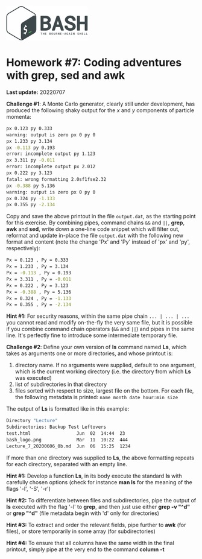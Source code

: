 ![](bash_logo.png)

# Homework #7: Coding adventures with grep, sed and awk

**Last update:** 20220707

**Challenge #1**: A Monte Carlo generator, clearly still under development, has produced the following shaky output for the _x_ and _y_ components of particle momenta:

```bash
px 0.123 py 0.333
warning: output is zero px 0 py 0
px 1.233 py 3.134
px -0.113 py 0.193
error: incomplete output py 1.123
px 3.311 py -0.011
error: incomplete output px 2.012
px 0.222 py 3.123
fatal: wrong formatting 2.0sf1fse2.32
px -0.388 py 5.136
warning: output is zero px 0 py 0
px 0.324 py -1.133
px 0.355 py -2.134
```

Copy and save the above printout in the file ```output.dat```, as the starting point for this exercise. By combining pipes, command chains ```&&``` and ```||```, **grep**, **awk** and **sed**, write down a one-line code snippet which will filter out, reformat and update in-place the file ```output.dat``` with the following new format and content (note the change 'Px' and 'Py' instead of 'px' and 'py', respectively):

```bash
Px = 0.123 , Py = 0.333
Px = 1.233 , Py = 3.134
Px = -0.113 , Py = 0.193
Px = 3.311 , Py = -0.011
Px = 0.222 , Py = 3.123
Px = -0.388 , Py = 5.136
Px = 0.324 , Py = -1.133
Px = 0.355 , Py = -2.134
```

**Hint #1:**  For security reasons, within the same pipe chain ```... | ... | ...``` you cannot read and modify on-the-fly the very same file, but it is possible if you combine command chain operators (```&&``` and ```||```) and pipes in the same line. It's perfectly fine to introduce some intermediate temporary file. 

**Challenge #2**: Define your own version of **ls** command named **Ls**, which takes as arguments one or more directories, and whose printout is:

1. directory name. If no arguments were supplied, default to one argument, which is the current working directory (i.e. the directory from which **Ls** was executed)
2. list of subdirectories in that directory
3. files sorted with respect to size, largest file on the bottom. For each file, the following metadata is printed: ```name month date hour:min size``` 

The output of **Ls** is formatted like in this example:

```bash
Directory "Lecture"
Subdirectories: Backup Test Leftovers 
test.html                 Jun  02  14:44  23
bash_logo.png             Mar  11  10:22  444
Lecture_7_20200606_0b.md  Jun  06  15:25  1234
```

If more than one directory was supplied to **Ls**, the above formatting repeats for each directory, separated with an empty line.

**Hint #1:** Develop a function **Ls**, in its body execute the standard **ls** with carefully chosen options (check for instance **man ls** for the meaning of the flags '-l', '-S', '-r')

**Hint #2:** To differentiate between files and subdirectories, pipe the output of **ls** executed with the flag '-l' to **grep**, and then just use either **grep -v "^d"** or **grep "^d"** (file metadata begin with 'd' only for directories)   

**Hint #3:** To extract and order the relevant fields, pipe further to **awk** (for files), or store temporarily in some array (for subdirectories) 

**Hint #4:** To ensure that all columns have the same width in the final printout, simply pipe at the very end to the command **column -t** 